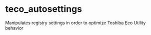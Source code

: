 # teco_autosettings
Manipulates registry settings in order to optimize Toshiba Eco Utility behavior
